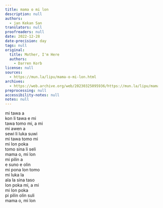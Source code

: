 ```yaml
---
title: mama o mi lon
description: null
authors:
  - jan Kekan San
translators: null
proofreaders: null
date: 2022-12-28
date-precision: day
tags: null
original:
  title: Mother, I'm Here
  authors:
    - Darren Korb
license: null
sources:
  - https://mun.la/lipu/mama-o-mi-lon.html
archives:
  - https://web.archive.org/web/20230325095936/https://mun.la/lipu/mama-o-mi-lon.html
preprocessing: null
accessibility-notes: null
notes: null
---
```


mi tawa a  
kon li tawa e mi  
tawa tomo mi, a mi  
mi awen a  
sewi li luka suwi  
mi tawa tomo mi  
mi lon poka  
tomo sina li seli  
mama o, mi lon  
mi pilin a  
e suno e olin  
mi pona lon tomo  
mi luka la  
ala la sina taso  
lon poka mi, a mi  
mi lon poka  
pi pilin olin suli  
mama o, mi lon
